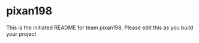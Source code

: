 # pixan198
This is the initiated README for team pixan198, Please edit this as you build your project
